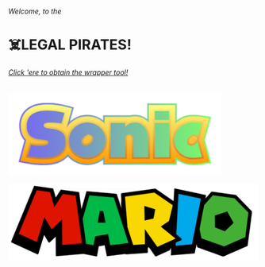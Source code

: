 ###### Welcome, to the 
# ☠️LEGAL PIRATES!

###### [Click 'ere to obtain the wrapper tool!](https://tadashiiyume.github.io/tool)

[![sonic_games](assets/sonic_flicker.png)](https://tadashiiyume.github.io/sonic)

[![mario_games](assets/mario.png)](https://tadashiiyume.github.io/mario)